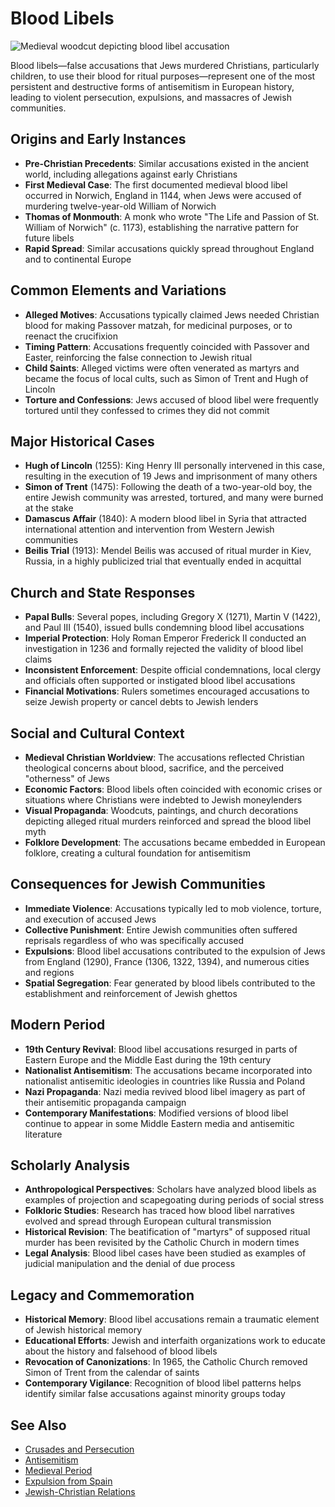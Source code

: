 # Blood Libels

![Medieval woodcut depicting blood libel accusation](blood_libel_woodcut.jpg)

Blood libels—false accusations that Jews murdered Christians, particularly children, to use their blood for ritual purposes—represent one of the most persistent and destructive forms of antisemitism in European history, leading to violent persecution, expulsions, and massacres of Jewish communities.

## Origins and Early Instances

- **Pre-Christian Precedents**: Similar accusations existed in the ancient world, including allegations against early Christians
- **First Medieval Case**: The first documented medieval blood libel occurred in Norwich, England in 1144, when Jews were accused of murdering twelve-year-old William of Norwich
- **Thomas of Monmouth**: A monk who wrote "The Life and Passion of St. William of Norwich" (c. 1173), establishing the narrative pattern for future libels
- **Rapid Spread**: Similar accusations quickly spread throughout England and to continental Europe

## Common Elements and Variations

- **Alleged Motives**: Accusations typically claimed Jews needed Christian blood for making Passover matzah, for medicinal purposes, or to reenact the crucifixion
- **Timing Pattern**: Accusations frequently coincided with Passover and Easter, reinforcing the false connection to Jewish ritual
- **Child Saints**: Alleged victims were often venerated as martyrs and became the focus of local cults, such as Simon of Trent and Hugh of Lincoln
- **Torture and Confessions**: Jews accused of blood libel were frequently tortured until they confessed to crimes they did not commit

## Major Historical Cases

- **Hugh of Lincoln** (1255): King Henry III personally intervened in this case, resulting in the execution of 19 Jews and imprisonment of many others
- **Simon of Trent** (1475): Following the death of a two-year-old boy, the entire Jewish community was arrested, tortured, and many were burned at the stake
- **Damascus Affair** (1840): A modern blood libel in Syria that attracted international attention and intervention from Western Jewish communities
- **Beilis Trial** (1913): Mendel Beilis was accused of ritual murder in Kiev, Russia, in a highly publicized trial that eventually ended in acquittal

## Church and State Responses

- **Papal Bulls**: Several popes, including Gregory X (1271), Martin V (1422), and Paul III (1540), issued bulls condemning blood libel accusations
- **Imperial Protection**: Holy Roman Emperor Frederick II conducted an investigation in 1236 and formally rejected the validity of blood libel claims
- **Inconsistent Enforcement**: Despite official condemnations, local clergy and officials often supported or instigated blood libel accusations
- **Financial Motivations**: Rulers sometimes encouraged accusations to seize Jewish property or cancel debts to Jewish lenders

## Social and Cultural Context

- **Medieval Christian Worldview**: The accusations reflected Christian theological concerns about blood, sacrifice, and the perceived "otherness" of Jews
- **Economic Factors**: Blood libels often coincided with economic crises or situations where Christians were indebted to Jewish moneylenders
- **Visual Propaganda**: Woodcuts, paintings, and church decorations depicting alleged ritual murders reinforced and spread the blood libel myth
- **Folklore Development**: The accusations became embedded in European folklore, creating a cultural foundation for antisemitism

## Consequences for Jewish Communities

- **Immediate Violence**: Accusations typically led to mob violence, torture, and execution of accused Jews
- **Collective Punishment**: Entire Jewish communities often suffered reprisals regardless of who was specifically accused
- **Expulsions**: Blood libel accusations contributed to the expulsion of Jews from England (1290), France (1306, 1322, 1394), and numerous cities and regions
- **Spatial Segregation**: Fear generated by blood libels contributed to the establishment and reinforcement of Jewish ghettos

## Modern Period

- **19th Century Revival**: Blood libel accusations resurged in parts of Eastern Europe and the Middle East during the 19th century
- **Nationalist Antisemitism**: The accusations became incorporated into nationalist antisemitic ideologies in countries like Russia and Poland
- **Nazi Propaganda**: Nazi media revived blood libel imagery as part of their antisemitic propaganda campaign
- **Contemporary Manifestations**: Modified versions of blood libel continue to appear in some Middle Eastern media and antisemitic literature

## Scholarly Analysis

- **Anthropological Perspectives**: Scholars have analyzed blood libels as examples of projection and scapegoating during periods of social stress
- **Folkloric Studies**: Research has traced how blood libel narratives evolved and spread through European cultural transmission
- **Historical Revision**: The beatification of "martyrs" of supposed ritual murder has been revisited by the Catholic Church in modern times
- **Legal Analysis**: Blood libel cases have been studied as examples of judicial manipulation and the denial of due process

## Legacy and Commemoration

- **Historical Memory**: Blood libel accusations remain a traumatic element of Jewish historical memory
- **Educational Efforts**: Jewish and interfaith organizations work to educate about the history and falsehood of blood libels
- **Revocation of Canonizations**: In 1965, the Catholic Church removed Simon of Trent from the calendar of saints
- **Contemporary Vigilance**: Recognition of blood libel patterns helps identify similar false accusations against minority groups today

## See Also

- [Crusades and Persecution](./crusades_persecution.md)
- [Antisemitism](./antisemitism.md)
- [Medieval Period](./medieval_period.md)
- [Expulsion from Spain](./spanish_expulsion.md)
- [Jewish-Christian Relations](./jewish_christian_relations.md)
